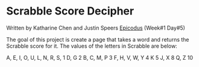 <h1>Scrabble Score Decipher</h1>

Written by Katharine Chen and Justin Speers
<a href="http://www.epicodus.com/">Epicodus</a> (Week#1 Day#5)

The goal of this project is create a page that takes a word and returns the Scrabble score for it. The values of the letters in Scrabble are below: 

A, E, I, O, U, L, N, R, S,       1
D, G                             2
B, C, M, P                       3
F, H, V, W, Y	                 4
K                                5
J, X                             8
Q, Z                             10 